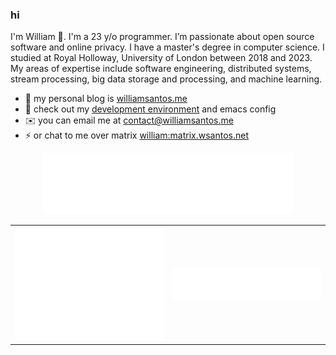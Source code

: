 ### hi
I'm William 👋. I'm a 23 y/o programmer. I’m passionate about open source software and online privacy. I have a master's degree in computer science. I studied at Royal Holloway, University of London between 2018 and 2023.
My areas of expertise include software engineering, distributed systems, stream processing, big data storage and processing, and machine learning.

- 📝 my personal blog is [williamsantos.me](https://williamsantos.me)
- 💜 check out my [development environment](github.com/0xc0392b/env) and emacs config
- ✉️  you can email me at [contact@williamsantos.me](mailto:contact@williamsantos.me)
- ⚡ or chat to me over matrix [william:matrix.wsantos.net](https://matrix.to/#/@william:matrix.wsantos.net)

<center>
    <img src="/metrics.comments.svg" alt="comment reaction metrics" width="400" >
</center>

<table>
    <tr>
        <td><img src="/metrics.general.svg" alt="general account metrics" width="400"></td>
        <td><img src="/metrics.languages.svg" alt="language usage metrics" width="400"></td>
    </tr>
</table>
